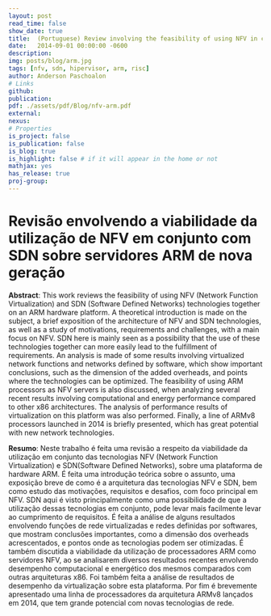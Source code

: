 ```yaml
---
layout: post
read_time: false
show_date: true
title:  (Portuguese) Review involving the feasibility of using NFV in conjunction with SDN on new generation ARM servers
date:   2014-09-01 00:00:00 -0600
description: 
img: posts/blog/arm.jpg
tags: [nfv, sdn, hipervisor, arm, risc]
author: Anderson Paschoalon
# Links
github:  
publication: 
pdf: ./assets/pdf/Blog/nfv-arm.pdf
external:
nexus: 
# Properties
is_project: false
is_publication: false
is_blog: true
is_highlight: false # if it will appear in the home or not
mathjax: yes
has_release: true
proj-group: 
---
```


# Revisão envolvendo a viabilidade da utilização de NFV em conjunto com SDN sobre servidores ARM de nova geração

**Abstract**: This work reviews the feasibility of using NFV (Network Function Virtualization) and SDN (Software Defined Networks) technologies together on an ARM hardware platform. A theoretical introduction is made on the subject, a brief exposition of the architecture of NFV and SDN technologies, as well as a study of motivations, requirements and challenges, with a main focus on NFV. SDN here is mainly seen as a possibility that the use of these technologies together can more easily lead to the fulfillment of requirements. An analysis is made of some results involving virtualized network functions and networks defined by software, which show important conclusions, such as the dimension of the added overheads, and points where the technologies can be optimized. The feasibility of using ARM processors as NFV servers is also discussed, when analyzing several recent results involving computational and energy performance compared to other x86 architectures. The analysis of performance results of virtualization on this platform was also performed. Finally, a line of ARMv8 processors launched in 2014 is briefly presented, which has great potential with new network technologies.

**Resumo**: Neste trabalho é feita uma revisão a respeito da viabilidade da utilização em conjunto das tecnologias NFV (Network Function Virtualization) e SDN(Software Defined Networks), sobre uma plataforma de hardware ARM. É feita uma introdução teórica sobre o assunto, uma exposição breve de como é a arquitetura das tecnologias NFV e SDN, bem como estudo das motivações, requisitos e desafios, com foco principal em NFV. SDN aqui é visto principalmente como uma possibilidade de que a utilização dessas tecnologias em conjunto, pode levar mais facilmente levar ao cumprimento de requisitos. É feita a análise de alguns resultados envolvendo funções de rede virtualizadas e redes definidas por softwares, que mostram conclusões importantes, como a dimensão dos overheads acrescentados, e pontos onde as tecnologias podem ser otimizadas. É também discutida a viabilidade da utilização de processadores ARM como servidores NFV, ao se analisarem diversos resultados recentes envolvendo desempenho computacional e energético dos mesmos comparados com outras arquiteturas x86. Foi também feita a análise de resultados de desempenho da virtualização sobre esta plataforma. Por fim é brevemente apresentado uma linha de processadores da arquitetura ARMv8 lançados em 2014, que tem grande potencial com novas tecnologias de rede.



